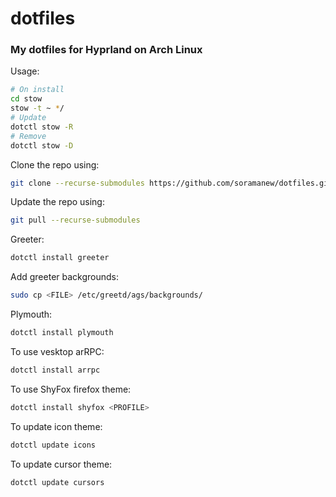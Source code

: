 # dotfiles

### My dotfiles for Hyprland on Arch Linux

Usage:

```sh
# On install
cd stow
stow -t ~ */
# Update
dotctl stow -R
# Remove
dotctl stow -D
```

Clone the repo using:

```sh
git clone --recurse-submodules https://github.com/soramanew/dotfiles.git
```

Update the repo using:

```sh
git pull --recurse-submodules
```

Greeter:

```sh
dotctl install greeter
```

Add greeter backgrounds:

```sh
sudo cp <FILE> /etc/greetd/ags/backgrounds/
```

Plymouth:

```sh
dotctl install plymouth
```

To use vesktop arRPC:

```sh
dotctl install arrpc
```

To use ShyFox firefox theme:

```sh
dotctl install shyfox <PROFILE>
```

To update icon theme:

```sh
dotctl update icons
```

To update cursor theme:

```sh
dotctl update cursors
```
